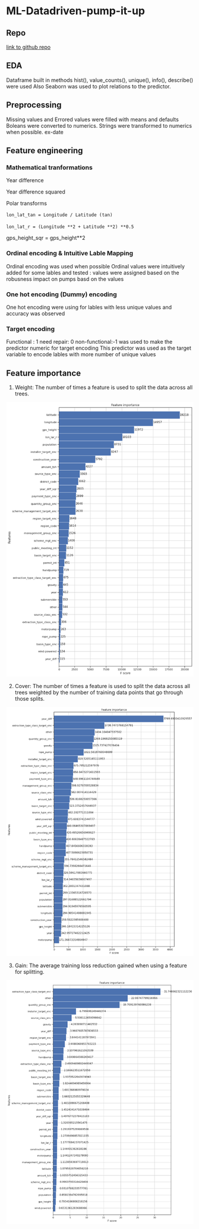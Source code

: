 # ML-Datadriven-pump-it-up

## Repo
[link to github repo](https://github.com/Lakith-Rambukkanage/ML-Datadriven-pump-it-up)

## EDA
Dataframe built in methods hist(), value_counts(), unique(), info(), describe() were used
Also Seaborn was used to plot relations to the predictor.
## Preprocessing
Missing values and Errored values were filled with means and defaults
Boleans were converted to numerics.
Strings were transformed to numerics when possible. ex-date
## Feature engineering

### Mathematical tranformations
Year difference

Year difference squared

Polar transforms 

    lon_lat_tan = Longitude / Latitude (tan)

    lon_lat_r = (Longitude **2 + Latitude **2) **0.5

gps_height_sqr = gps_height**2 

### Ordinal encoding & Intuitive Lable Mapping
Ordinal encoding was used when possible
Ordinal values were intuitively added for some lables and tested : values were assigned based on the robusness impact on pumps basd on the values

### One hot encoding (Dummy) encoding 
One hot encoding were using for lables with less unique values and accuracy was observed

### Target encoding 
Functional : 1 need repair: 0 non-functional:-1 was used to make the predictor numeric for target encoding
This predictor was used as the target variable to encode lables with more number of unique values

## Feature importance
1. Weight: The number of times a feature is used to split the data across all trees.

![Feature importance based on weight](https://github.com/Lakith-Rambukkanage/ML-Datadriven-pump-it-up/blob/main/XG%20boost%20importance%20snaps/xg%20boost%20importance%20weight.png)

2. Cover: The number of times a feature is used to split the data across all trees weighted by the number of training data points that go through those splits.

![Feature importance based on cover](https://github.com/Lakith-Rambukkanage/ML-Datadriven-pump-it-up/blob/main/XG%20boost%20importance%20snaps/xg%20boost%20importance%20cover.png)

3. Gain: The average training loss reduction gained when using a feature for splitting.

![Feature importance based on gain](https://github.com/Lakith-Rambukkanage/ML-Datadriven-pump-it-up/blob/main/XG%20boost%20importance%20snaps/xg%20boost%20importance%20gain.png)
